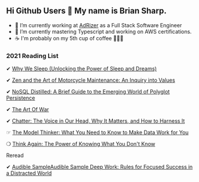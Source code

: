 ## Hi Github Users 👋  My name is Brian Sharp.

- 🔭   I’m currently working at [AdRizer](https://www.adrizer.com/) as a Full Stack Software Engineer
- 🌱  I’m currently mastering Typescript and working on AWS certifications.
- ☕️   I'm probably  on my 5th cup of coffee 🤷🏼‍♂️


### 2021 Reading List

✔︎ [Why We Sleep (Unlocking the Power of Sleep and Dreams)](https://www.amazon.com/Why-We-Sleep-Unlocking-Dreams/dp/1501144316)

✔︎ [Zen and the Art of Motorcycle Maintenance: An Inquiry into Values](https://www.amazon.com/Zen-Art-Motorcycle-Maintenance-Inquiry/dp/0060589469)

✔︎ [NoSQL Distilled: A Brief Guide to the Emerging World of Polyglot Persistence](https://www.amazon.com/NoSQL-Distilled-Emerging-Polyglot-Persistence/dp/0321826620/ref=sr_1_1?crid=VX45EBJVU9YY&dchild=1&keywords=nosql+distilled&qid=1612661782&s=books&sprefix=nosql+di%2Cstripbooks%2C168&sr=1-1)

✔︎ [The Art Of War](https://www.amazon.com/Art-War-Sun-Tzu/dp/1599869772)

✔︎ [Chatter: The Voice in Our Head, Why It Matters, and How to Harness It](https://www.amazon.com/Chatter-Voice-Head-Matters-Harness/dp/0525575235/ref=sr_1_1?dchild=1&keywords=chatter&qid=1612661871&s=books&sr=1-1)

☞ [The Model Thinker: What You Need to Know to Make Data Work for You](https://www.amazon.com/Model-Thinker-What-Need-Know/dp/0465094627)

❍ [Think Again: The Power of Knowing What You Don't Know](https://www.amazon.com/Think-Again-Power-Knowing-What/dp/1984878107)

Reread

✔︎ [
Audible SampleAudible Sample
Deep Work: Rules for Focused Success in a Distracted World](amazon.com/Deep-Work-Cal-Newport-audiobook/dp/B0189PVAWY/ref=sr_1_1?crid=1Q7UOWVBZSHWP&dchild=1&keywords=deep+work&qid=1612661928&s=books&sprefix=deep+work%2Cstripbooks%2C182&sr=1-1)

<!--
**BSharp94/BSharp94** is a ✨ _special_ ✨ repository because its `README.md` (this file) appears on your GitHub profile.

Here are some ideas to get you started:

- 🔭 I’m currently working on ...
- 🌱 I’m currently learning ...
- 👯 I’m looking to collaborate on ...
- 🤔 I’m looking for help with ...
- 💬 Ask me about ...
- 📫 How to reach me: ...
- 😄 Pronouns: ...
- ⚡ Fun fact: ...
-->
